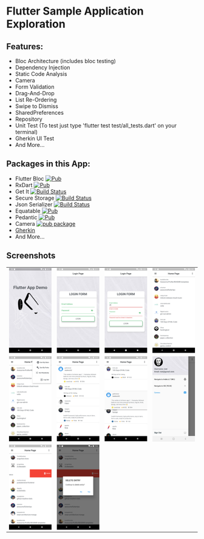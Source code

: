 # Flutter Sample Application Exploration 

## Features:
- Bloc Architecture (includes bloc testing)
- Dependency Injection
- Static Code Analysis
- Camera
- Form Validation
- Drag-And-Drop
- List Re-Ordering
- Swipe to Dismiss
- SharedPreferences
- Repository 
- Unit Test (To test just type 'flutter test test/all_tests.dart' on your terminal)
- Gherkin UI Test
- And More...

## Packages in this App:
- Flutter Bloc [![Pub](https://img.shields.io/pub/v/flutter_bloc.svg)](https://pub.dev/packages/flutter_bloc)
- RxDart [![Pub](https://img.shields.io/pub/v/rxdart.svg)](https://pub.dartlang.org/packages/rxdart)
- Get It [![Build Status](https://travis-ci.org/ReactiveX/rxdart.svg?branch=master)](https://pub.dev/packages/get_it)
- Secure Storage [![Build Status](https://travis-ci.org/ReactiveX/rxdart.svg?branch=master)](https://pub.dev/packages/flutter_secure_storage)
- Json Serializer [![Build Status](https://travis-ci.org/google/json_serializable.dart.svg?branch=master)](https://travis-ci.org/google/json_serializable.dart)
- Equatable [![Pub](https://img.shields.io/pub/v/equatable.svg)](https://pub.dartlang.org/packages/equatable)
- Pedantic [![Pub](https://img.shields.io/pub/v/pedantic.svg)](https://pub.dev/packages/pedantic)
- Camera [![pub package](https://img.shields.io/pub/v/camera.svg)](https://pub.dartlang.org/packages/camera)
- [Gherkin](https://github.com/jonsamwell/flutter_gherkin)
- And More...

## Screenshots

|  |  |   | |
| :---:                              | :---:                             | :---:                              | :---:     |
|![](screenshots/Screenshot_01.png) |![](screenshots/Screenshot_02.png) | ![](screenshots/Screenshot_03.png)|![](screenshots/Screenshot_04.png) |
|![](screenshots/Screenshot_05.png) |![](screenshots/Screenshot_06.png) | ![](screenshots/Screenshot_07.png)|![](screenshots/Screenshot_08.png) |
|![](screenshots/Screenshot_09.png) |![](screenshots/Screenshot_10.png)